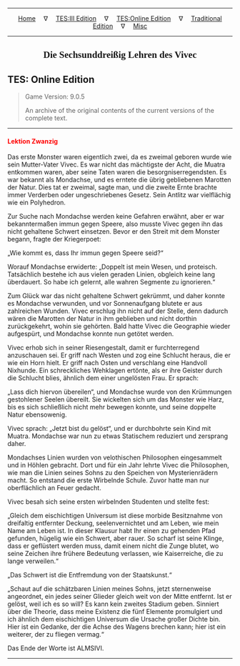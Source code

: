 
---

<!-- Jekyll Page Links -->

<center>
<a href="../../../../index.html">Home</a>
&emsp;&nabla;&emsp;
<a href="../../../index-tes3.html">TES:III Edition</a>
&emsp;&nabla;&emsp;
<a href="../../../index-teso.html">TES:Online Edition</a>
&emsp;&nabla;&emsp;
<a href="../../../index-traditional.html">Traditional Edition</a>
&emsp;&nabla;&emsp;
<a href="../../../index-misc.html">Misc</a>
</center>

<!-- Markdown Body Below: -->

---

<center>
<h2><span style="font-family:Georgia">Die Sechsunddreißig Lehren des Vivec</span></h2>
</center>

## TES: Online Edition

> Game Version: 9.0.5
>
> An archive of the original contents of the current versions of the complete text.

---

#### <span style="color:red">Lektion Zwanzig</span>

Das erste Monster waren eigentlich zwei, da es zweimal geboren wurde wie sein Mutter-Vater Vivec. Es war nicht das mächtigste der Acht, die Muatra entkommen waren, aber seine Taten waren die besorgniserregendsten. Es war bekannt als Mondachse, und es erntete die übrig gebliebenen Marotten der Natur. Dies tat er zweimal, sagte man, und die zweite Ernte brachte immer Verderben oder ungeschriebenes Gesetz. Sein Antlitz war vielflächig wie ein Polyhedron.

Zur Suche nach Mondachse werden keine Gefahren erwähnt, aber er war bekanntermaßen immun gegen Speere, also musste Vivec gegen ihn das nicht gehaltene Schwert einsetzen. Bevor er den Streit mit dem Monster begann, fragte der Kriegerpoet:

„Wie kommt es, dass Ihr immun gegen Speere seid?“

Worauf Mondachse erwiderte: „Doppelt ist mein Wesen, und proteisch. Tatsächlich bestehe ich aus vielen geraden Linien, obgleich keine lang überdauert. So habe ich gelernt, alle wahren Segmente zu ignorieren.“

Zum Glück war das nicht gehaltene Schwert gekrümmt, und daher konnte es Mondachse verwunden, und vor Sonnenaufgang blutete er aus zahlreichen Wunden. Vivec erschlug ihn nicht auf der Stelle, denn dadurch wären die Marotten der Natur in ihm geblieben und nicht dorthin zurückgekehrt, wohin sie gehörten. Bald hatte Vivec die Geographie wieder aufgespürt, und Mondachse konnte nun getötet werden.

Vivec erhob sich in seiner Riesengestalt, damit er furchterregend anzuschauen sei. Er griff nach Westen und zog eine Schlucht heraus, die er wie ein Horn hielt. Er griff nach Osten und verschlang eine Handvoll Nixhunde. Ein schreckliches Wehklagen ertönte, als er ihre Geister durch die Schlucht blies, ähnlich dem einer ungelösten Frau. Er sprach:

„Lass dich hiervon übereilen“, und Mondachse wurde von den Krümmungen gestohlener Seelen übereilt. Sie wickelten sich um das Monster wie Harz, bis es sich schließlich nicht mehr bewegen konnte, und seine doppelte Natur ebensowenig.

Vivec sprach: „Jetzt bist du gelöst“, und er durchbohrte sein Kind mit Muatra. Mondachse war nun zu etwas Statischem reduziert und zersprang daher.

Mondachses Linien wurden von velothischen Philosophen eingesammelt und in Höhlen gebracht. Dort und für ein Jahr lehrte Vivec die Philosophen, wie man die Linien seines Sohns zu den Speichen von Mysterienrädern macht. So entstand die erste Wirbelnde Schule. Zuvor hatte man nur oberflächlich an Feuer gedacht.

Vivec besah sich seine ersten wirbelnden Studenten und stellte fest:

„Gleich dem eischichtigen Universum ist diese morbide Besitznahme von dreifaltig entfernter Deckung, seelenvernichtet und am Leben, wie mein Name am Leben ist. In dieser Klausur habt Ihr einen zu gehenden Pfad gefunden, hügelig wie ein Schwert, aber rauer. So scharf ist seine Klinge, dass er geflüstert werden muss, damit einem nicht die Zunge blutet, wo seine Zeichen ihre frühere Bedeutung verlassen, wie Kaiserreiche, die zu lange verweilen.“

„Das Schwert ist die Entfremdung von der Staatskunst.“

„Schaut auf die schätzbaren Linien meines Sohns, jetzt sternenweise angeordnet, ein jedes seiner Glieder gleich weit von der Mitte entfernt. Ist er gelöst, weil ich es so will? Es kann kein zweites Stadium geben. Sinniert über die Theorie, dass meine Existenz die fünf Elemente promulgiert und ich ähnlich dem eischichtigen Universum die Ursache großer Dichte bin. Hier ist ein Gedanke, der die Achse des Wagens brechen kann; hier ist ein weiterer, der zu fliegen vermag.“

Das Ende der Worte ist ALMSIVI.

---
